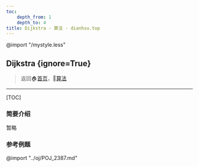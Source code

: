 ```yaml
---
toc:
    depth_from: 1
    depth_to: 4
title: Dijkstra - 算法 - dianhsu.top
---
```

@import "/mystyle.less"

## Dijkstra {ignore=True}

> 返回:house:[首页](../../index.html)，:rocket:[算法](../index.html)

---
[TOC]

### 简要介绍
暂略

### 参考例题

@import "../oj/POJ_2387.md"